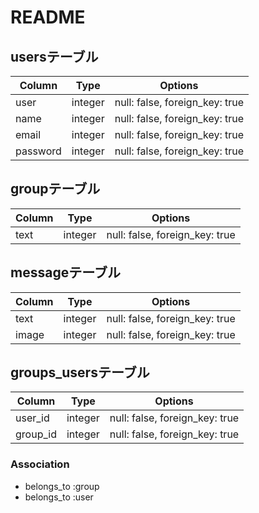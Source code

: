 # README


## usersテーブル
|Column|Type|Options|
|------|----|-------|
|user|integer|null: false, foreign_key: true|
|name|integer|null: false, foreign_key: true|
|email|integer|null: false, foreign_key: true|
|password|integer|null: false, foreign_key: true|

## groupテーブル
|Column|Type|Options|
|------|----|-------|
|text|integer|null: false, foreign_key: true|

## messageテーブル
|Column|Type|Options|
|------|----|-------|
|text|integer|null: false, foreign_key: true|
|image|integer|null: false, foreign_key: true|



## groups_usersテーブル

|Column|Type|Options|
|------|----|-------|
|user_id|integer|null: false, foreign_key: true|
|group_id|integer|null: false, foreign_key: true|

### Association
- belongs_to :group
- belongs_to :user